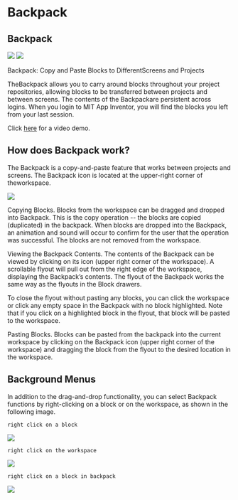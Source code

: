 # Backpack

## Backpack

![](/assets/images/other/backpack-1.png) ![](/assets/images/other/backpack-2.png)

Backpack: Copy and Paste Blocks to DifferentScreens and Projects

TheBackpack allows you to carry around blocks throughout your project repositories, allowing blocks to be transferred between projects and between screens. The contents of the Backpackare persistent across logins. When you login to MIT App Inventor, you will find the blocks you left from your last session.

Click [here](https://www.youtube.com/watch?v=diQ8wJCYb6o) for a video demo.

## How does Backpack work?

The Backpack is a copy-and-paste feature that works between projects and screens. The Backpack icon is located at the upper-right corner of theworkspace.

![](/assets/images/other/backpack-3.png)

Copying Blocks. Blocks from the workspace can be dragged and dropped into Backpack. This is the copy operation -- the blocks are copied \(duplicated\) in the backpack. When blocks are dropped into the Backpack, an animation and sound will occur to confirm for the user that the operation was successful. The blocks are not removed from the workspace.

Viewing the Backpack Contents. The contents of the Backpack can be viewed by clicking on its icon \(upper right corner of the workspace\). A scrollable flyout will pull out from the right edge of the workspace, displaying the Backpack’s contents. The flyout of the Backpack works the same way as the flyouts in the Block drawers.

To close the flyout without pasting any blocks, you can click the workspace or click any empty space in the Backpack with no block highlighted. Note that if you click on a highlighted block in the flyout, that block will be pasted to the workspace.

Pasting Blocks. Blocks can be pasted from the backpack into the current workspace by clicking on the Backpack icon \(upper right corner of the workspace\) and dragging the block from the flyout to the desired location in the workspace.

## Background Menus

In addition to the drag-and-drop functionality, you can select Backpack functions by right-clicking on a block or on the workspace, as shown in the following image.

`right click on a block`

![](/assets/images/other/backpack-4.png)

`right click on the workspace`

![](/assets/images/other/backpack-5.png)

`right click on a block in backpack`

![](/assets/images/other/backpack-6.png)
